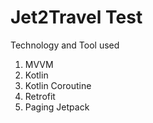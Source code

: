 # Jet2Travel Test

Technology and Tool used

1. MVVM
2. Kotlin
3. Kotlin Coroutine
4. Retrofit
5. Paging Jetpack
